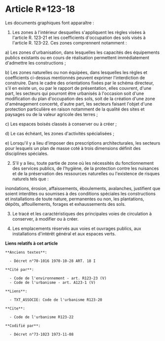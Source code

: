 # Article R*123-18

Les documents graphiques font apparaître :

1. Les zones à l'intérieur desquelles s'appliquent les règles visées à l'article R. 123-21 et les coefficients d'occupation
des sols visés à l'article R. 123-22. Ces zones comprennent notamment :

a) Les zones d'urbanisation, dans lesquelles les capacités des équipements publics existants ou en cours de réalisation
permettent immédiatement d'admettre les constructions ;

b) Les zones naturelles ou non équipées, dans lesquelles les règles et coefficients ci-dessus mentionnés peuvent exprimer
l'interdiction de construire. Dans le cadre des orientations fixées par le schéma directeur, s'il en existe un, ou par le
rapport de présentation, elles couvrent, d'une part, les secteurs qui pourront être urbanisés à l'occasion soit d'une
modification du plan d'occupation des sols, soit de la création d'une zone d'aménagement concerté, d'autre part, les secteurs
faisant l'objet d'une protection particulière en raison notamment de la qualité des sites et paysages ou de la valeur
agricole des terres ;

c) Les espaces boisés classés à conserver ou à créer ;

d) Le cas échéant, les zones d'activités spécialisées ;

e) Lorsqu'il y a lieu d'imposer des prescriptions architecturales, les secteurs pour lesquels un plan de masse coté à trois
dimensions définit des disciplines spéciales.

2. S'il y a lieu, toute partie de zone où les nécessités du fonctionnement des services publics, de l'hygiène, de la
protection contre les nuisances et de la préservation des ressources naturelles ou l'existence de risques naturels tels que :

inondations, érosion, affaissements, éboulements, avalanches, justifient que soient interdites ou soumises à des conditions
spéciales les constructions et installations de toute nature, permanentes ou non, les plantations, dépôts, affouillements,
forages et exhaussements des sols.

3. Le tracé et les caractéristiques des principales voies de circulation à conserver, à modifier ou à créer.

4. Les emplacements réservés aux voies et ouvrages publics, aux installations d'intérêt général et aux espaces verts.

**Liens relatifs à cet article**

	**Anciens textes**:

	  - Décret n°70-1016 1970-10-28 ART. 18 I

	**Cité par**:

	  - Code de l'environnement - art. R123-23 (V)
	  - Code de l'urbanisme - art. A123-1 (V)

	**Liens**:

	  - TXT_ASSOCIE: Code de l'urbanisme R123-20

	**Cite**:

	  - Code de l'urbanisme R123-22

	**Codifié par**:

	  - Décret n°73-1023 1973-11-08
